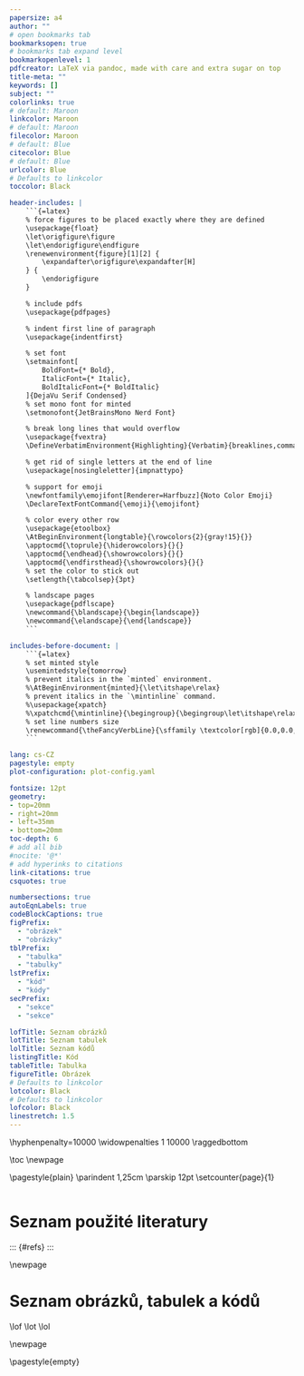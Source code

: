 ```yaml
---
papersize: a4
author: ""
# open bookmarks tab
bookmarksopen: true
# bookmarks tab expand level
bookmarkopenlevel: 1
pdfcreator: LaTeX via pandoc, made with care and extra sugar on top
title-meta: ""
keywords: []
subject: ""
colorlinks: true
# default: Maroon
linkcolor: Maroon
# default: Maroon
filecolor: Maroon
# default: Blue
citecolor: Blue
# default: Blue
urlcolor: Blue
# Defaults to linkcolor
toccolor: Black

header-includes: |
    ```{=latex}
    % force figures to be placed exactly where they are defined
    \usepackage{float}
    \let\origfigure\figure
    \let\endorigfigure\endfigure
    \renewenvironment{figure}[1][2] {
        \expandafter\origfigure\expandafter[H]
    } {
        \endorigfigure
    }

    % include pdfs
    \usepackage{pdfpages}

    % indent first line of paragraph
    \usepackage{indentfirst}

    % set font
    \setmainfont[
        BoldFont={* Bold},
        ItalicFont={* Italic},
        BoldItalicFont={* BoldItalic}
    ]{DejaVu Serif Condensed}
    % set mono font for minted
    \setmonofont{JetBrainsMono Nerd Font}

    % break long lines that would overflow
    \usepackage{fvextra}
    \DefineVerbatimEnvironment{Highlighting}{Verbatim}{breaklines,commandchars=\\\{\}}

    % get rid of single letters at the end of line
    \usepackage[nosingleletter]{impnattypo}

    % support for emoji
    \newfontfamily\emojifont[Renderer=Harfbuzz]{Noto Color Emoji}
    \DeclareTextFontCommand{\emoji}{\emojifont}

    % color every other row
    \usepackage{etoolbox}
    \AtBeginEnvironment{longtable}{\rowcolors{2}{gray!15}{}}
    \apptocmd{\toprule}{\hiderowcolors}{}{}
    \apptocmd{\endhead}{\showrowcolors}{}{}
    \apptocmd{\endfirsthead}{\showrowcolors}{}{}
    % set the color to stick out
    \setlength{\tabcolsep}{3pt}

    % landscape pages
    \usepackage{pdflscape}
    \newcommand{\blandscape}{\begin{landscape}}
    \newcommand{\elandscape}{\end{landscape}}
    ```

includes-before-document: |
    ```{=latex}
    % set minted style
    \usemintedstyle{tomorrow}
    % prevent italics in the `minted` environment.
    %\AtBeginEnvironment{minted}{\let\itshape\relax}
    % prevent italics in the `\mintinline` command.
    %\usepackage{xpatch}
    %\xpatchcmd{\mintinline}{\begingroup}{\begingroup\let\itshape\relax}{}{}
    % set line numbers size
    \renewcommand{\theFancyVerbLine}{\sffamily \textcolor[rgb]{0.0,0.0,0.0}{\tiny \oldstylenums{\arabic{FancyVerbLine}}}}
    ```

lang: cs-CZ
pagestyle: empty
plot-configuration: plot-config.yaml

fontsize: 12pt
geometry:
- top=20mm
- right=20mm
- left=35mm
- bottom=20mm
toc-depth: 6
# add all bib
#nocite: '@*'
# add hyperinks to citations
link-citations: true
csquotes: true

numbersections: true
autoEqnLabels: true
codeBlockCaptions: true
figPrefix:
  - "obrázek"
  - "obrázky"
tblPrefix:
  - "tabulka"
  - "tabulky"
lstPrefix:
  - "kód"
  - "kódy"
secPrefix:
  - "sekce"
  - "sekce"

lofTitle: Seznam obrázků
lotTitle: Seznam tabulek
lolTitle: Seznam kódů
listingTitle: Kód
tableTitle: Tabulka
figureTitle: Obrázek
# Defaults to linkcolor
lotcolor: Black
# Defaults to linkcolor
lofcolor: Black
linestretch: 1.5
---
```

\hyphenpenalty=10000
\widowpenalties 1 10000
\raggedbottom

<!-- Table of contents -->
\toc
\newpage

<!-- Set page style -->
\pagestyle{plain}
\parindent 1,25cm
\parskip 12pt
\setcounter{page}{1}

``` {.include}
```

# Seznam použité literatury

::: {#refs}
:::

\newpage

# Seznam obrázků, tabulek a kódů

\lof
\lot
\lol

\newpage

\pagestyle{empty}

